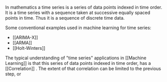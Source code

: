 In mathematics a time series is a series of data points indexed in time order. It is a time series with a sequence taken at successive equally spaced points in time. Thus it is a sequence of discrete time data.

Some conventional examples used in machine learning for time series:

- [[ARIMA-X]]
- [[ARMA]]
- [[Holt-Winters]] 

The typical understanding of "time series" applications in [[Machine Learning]] is that this series of data points indexed in time order, has a [[Correlation]] . The extent of that correlation can be limited to the previous step, or 